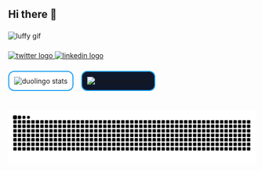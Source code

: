<h2>Hi there 👋</h2>

###

<img src="https://usagif.com/wp-content/uploads/gify/one-piece-anime-usagif-animation-11.gif" height="200" alt="luffy gif" />

###

<!-- Social Links (no light gap) -->
<a href="https://x.com/Khurd_Tejas" target="_blank">
  <img src="https://img.shields.io/badge/Twitter-0f172a?style=flat-square&logo=twitter&logoColor=1DA1F2" height="35" alt="twitter logo" />
</a>
<a href="https://www.linkedin.com/in/tejas-s-khurd/" target="_blank">
  <img src="https://img.shields.io/badge/LinkedIn-0f172a?style=flat-square&logo=linkedin&logoColor=0A66C2" height="35" alt="linkedin logo" />
</a>

###

<!-- Widgets Row -->
<p>
  <img src="https://duolingo-stats-card.vercel.app/api?username=KhurdTejas&sort=xp&theme=light" 
       height="160" 
       style="background:#ffffff; border:2px solid #1DA1F2; border-radius:12px; padding:10px;" 
       alt="duolingo stats" />
  &nbsp;&nbsp;
  <img src="https://github-readme-stats.vercel.app/api/top-langs?username=Tejas-Khurd-dev&layout=compact&langs_count=6&theme=blue_navy&hide_border=true" 
       height="160" 
       style="background:#0f172a; border:2px solid #1DA1F2; border-radius:12px; padding:10px;" 
       alt="languages graph" />
</p>

###

<br clear="both">

<!-- Snake animation -->
<div align="center">
  <img src="https://raw.githubusercontent.com/Tejas-Khurd-dev/Tejas-Khurd-dev/output/snake.svg" alt="Snake animation" />
</div>




